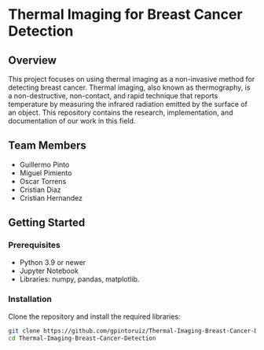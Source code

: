 # Thermal Imaging for Breast Cancer Detection

## Overview
This project focuses on using thermal imaging as a non-invasive method for detecting breast cancer. Thermal imaging, also known as thermography, is a non-destructive, non-contact, and rapid technique that reports temperature by measuring the infrared radiation emitted by the surface of an object. This repository contains the research, implementation, and documentation of our work in this field.

## Team Members
- Guillermo Pinto
- Miguel Pimiento
- Oscar Torrens
- Cristian Diaz
- Cristian Hernandez

<!-- ## Project Structure
`data/`: Contains the datasets used for the project. 
- `scripts/`: Includes all the scripts for data preprocessing, feature extraction, and model training. 
- `notebooks/`: Jupyter notebooks with exploratory data analysis and experimental results.
- `reports/`: Documentation and reports related to the project.
- `presentation/`: Materials for the project presentation.-->

## Getting Started
### Prerequisites
- Python 3.9 or newer
- Jupyter Notebook
- Libraries: numpy, pandas, matplotlib.

### Installation
Clone the repository and install the required libraries:
```sh
git clone https://github.com/gpintoruiz/Thermal-Imaging-Breast-Cancer-Detection.git
cd Thermal-Imaging-Breast-Cancer-Detection

